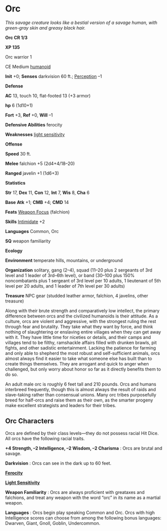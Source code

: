 # Orc

_This savage creature looks like a bestial version of a savage human, with green-gray skin and greasy black hair._

**Orc CR 1/3**

**XP 135**

Orc warrior 1

CE Medium [humanoid](creatureTypes.md#_humanoid)

**Init** +0; **Senses** darkvision 60 ft.; [Perception](../skills/perception.md#_perception) –1

**Defense**

**AC** 13, touch 10, flat-footed 13 (+3 armor)

**hp** 6 (1d10+1)

**Fort** +3, **Ref** +0, **Will** –1

**Defensive Abilities** ferocity

**Weaknesses** [light sensitivity](universalMonsterRules.md#_light-sensitivity)

**Offense**

**Speed** 30 ft.

**Melee** falchion +5 (2d4+4/18–20)

**Ranged** javelin +1 (1d6+3)

**Statistics**

**Str** 17, **Dex** 11, **Con** 12, **Int** 7, **Wis** 8, **Cha** 6

**Base**  **Atk** +1; **CMB** +4; **CMD** 14

**Feats** [Weapon Focus](../feats.md#_weapon-focus) (falchion)

**Skills** [Intimidate](../skills/intimidate.md#_intimidate) +2

**Languages** Common, Orc

**SQ** weapon familiarity

**Ecology**

**Environment** temperate hills, mountains, or underground

**Organization** solitary, gang (2–4), squad (11–20 plus 2 sergeants of 3rd level and 1 leader of 3rd–6th level), or band (30–100 plus 150% noncombatants plus 1 sergeant of 3rd level per 10 adults, 1 lieutenant of 5th level per 20 adults, and 1 leader of 7th level per 30 adults)

**Treasure** NPC gear (studded leather armor, falchion, 4 javelins, other treasure)

Along with their brute strength and comparatively low intellect, the primary difference between orcs and the civilized humanoids is their attitude. As a culture, orcs are violent and aggressive, with the strongest ruling the rest through fear and brutality. They take what they want by force, and think nothing of slaughtering or enslaving entire villages when they can get away with it. They have little time for niceties or details, and their camps and villages tend to be filthy, ramshackle affairs filled with drunken brawls, pit fights, and other sadistic entertainment. Lacking the patience for farming and only able to shepherd the most robust and self-sufficient animals, orcs almost always find it easier to take what someone else has built than to create things themselves. They are arrogant and quick to anger when challenged, but only worry about honor so far as it directly benefits them to do so.

An adult male orc is roughly 6 feet tall and 210 pounds. Orcs and humans interbreed frequently, though this is almost always the result of raids and slave-taking rather than consensual unions. Many orc tribes purposefully breed for half-orcs and raise them as their own, as the smarter progeny make excellent strategists and leaders for their tribes.

## Orc Characters

Orcs are defined by their class levels—they do not possess racial Hit Dice. All orcs have the following racial traits.

**+4 Strength, –2 Intelligence, –2 Wisdom, –2 Charisma** : Orcs are brutal and savage.

**Darkvision** : Orcs can see in the dark up to 60 feet.

**[Ferocity](universalMonsterRules.md#_ferocity)**

**[Light Sensitivity](universalMonsterRules.md#_light-sensitivity)**

**Weapon Familiarity** : Orcs are always proficient with greataxes and falchions, and treat any weapon with the word “orc” in its name as a martial weapon.

**Languages** : Orcs begin play speaking Common and Orc. Orcs with high Intelligence scores can choose from among the following bonus languages: Dwarven, Giant, Gnoll, Goblin, Undercommon.

